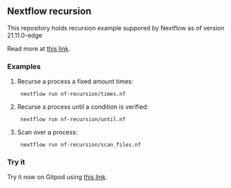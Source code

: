## Nextflow recursion 

This repository holds recursion example suppored by Nextflow as of version 21.11.0-edge

Read more at [this link](https://github.com/nextflow-io/nextflow/discussions/2521).

### Examples 

1. Recurse a process a fixed amount times: 

        nextflow run nf-recursion/times.nf

2. Recurse a process until a condition is verified: 

        nextflow run nf-recursion/until.nf

3. Scan over a process: 

        nextflow run nf-recursion/scan_files.nf
    

### Try it 

Try it now on Gitpod using [this link](https://github.com/nextflow-io/nf-recursion).
